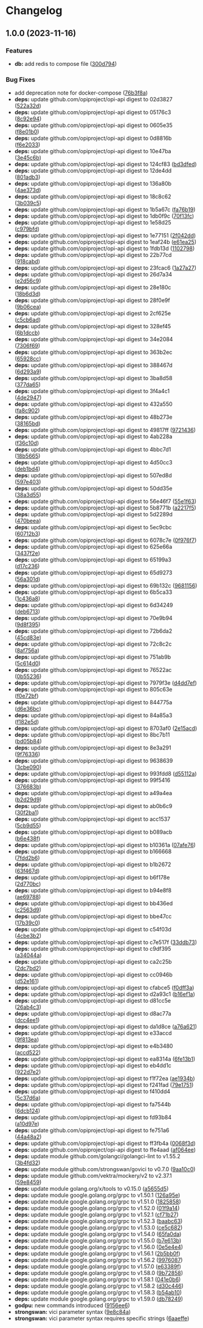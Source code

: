 # Changelog

## 1.0.0 (2023-11-16)


### Features

* **db:** add redis to compose file ([300d794](https://github.com/artek-koltun/opi-strongswan-bridge/commit/300d794335c1bcd5ded81de29445abad83250b23))


### Bug Fixes

* add deprecation note for docker-compose ([76b3f8a](https://github.com/artek-koltun/opi-strongswan-bridge/commit/76b3f8ae2ac7e00f3dac48a6584925ef8466e36c))
* **deps:** update github.com/opiproject/opi-api digest to 02d3827 ([522a32d](https://github.com/artek-koltun/opi-strongswan-bridge/commit/522a32d610f0e5ba5e9338ff4c58b26ba7d30367))
* **deps:** update github.com/opiproject/opi-api digest to 05176c3 ([8c92e94](https://github.com/artek-koltun/opi-strongswan-bridge/commit/8c92e94cfeda34a0d0576dcd16dc0de149ab13cb))
* **deps:** update github.com/opiproject/opi-api digest to 0605e35 ([f8e01b0](https://github.com/artek-koltun/opi-strongswan-bridge/commit/f8e01b0871ad86dfde70e6d4fc15019219d6e887))
* **deps:** update github.com/opiproject/opi-api digest to 0d8816b ([f6e2033](https://github.com/artek-koltun/opi-strongswan-bridge/commit/f6e2033f8f08484974dd07ec54719b25790dd01f))
* **deps:** update github.com/opiproject/opi-api digest to 10e47ba ([3e45c6b](https://github.com/artek-koltun/opi-strongswan-bridge/commit/3e45c6b189b13127f8175a88e4f28874a5b111b7))
* **deps:** update github.com/opiproject/opi-api digest to 124cf83 ([bd3dfed](https://github.com/artek-koltun/opi-strongswan-bridge/commit/bd3dfedcc8e8ade60de5e21e4ada77be3623541a))
* **deps:** update github.com/opiproject/opi-api digest to 12de4dd ([801adb3](https://github.com/artek-koltun/opi-strongswan-bridge/commit/801adb3f16d8a0232ebe9a470310878369e81463))
* **deps:** update github.com/opiproject/opi-api digest to 136a80b ([4ae373d](https://github.com/artek-koltun/opi-strongswan-bridge/commit/4ae373d827ca83855e5579f10aedc50d3b5c8bce))
* **deps:** update github.com/opiproject/opi-api digest to 18c8c62 ([3b039c5](https://github.com/artek-koltun/opi-strongswan-bridge/commit/3b039c507335bc38665ffb6fd6754c3410223e6d))
* **deps:** update github.com/opiproject/opi-api digest to 1b5a67c ([fa76b19](https://github.com/artek-koltun/opi-strongswan-bridge/commit/fa76b19949de47e2371f928dbc98b629d2903597))
* **deps:** update github.com/opiproject/opi-api digest to 1db0f9c ([70f13fc](https://github.com/artek-koltun/opi-strongswan-bridge/commit/70f13fcc9db2f3a832ffde9f5b35fa6e3608556a))
* **deps:** update github.com/opiproject/opi-api digest to 1e58d25 ([c979bfd](https://github.com/artek-koltun/opi-strongswan-bridge/commit/c979bfd0075906b1e0e838bd96615603e2f4f46d))
* **deps:** update github.com/opiproject/opi-api digest to 1e77151 ([2f042dd](https://github.com/artek-koltun/opi-strongswan-bridge/commit/2f042dda8c72c3b91b97005e952f14bc86d72ef2))
* **deps:** update github.com/opiproject/opi-api digest to 1eaf24b ([e61ea25](https://github.com/artek-koltun/opi-strongswan-bridge/commit/e61ea252c79c52dbc7e33de0fb74a3f5561a66d6))
* **deps:** update github.com/opiproject/opi-api digest to 1fdb13d ([1102798](https://github.com/artek-koltun/opi-strongswan-bridge/commit/11027986c45fff83308ceb2e7050e1b92c38533a))
* **deps:** update github.com/opiproject/opi-api digest to 22b77cd ([918cabd](https://github.com/artek-koltun/opi-strongswan-bridge/commit/918cabd26e52194d9bda010aa3c12e8724f2fdca))
* **deps:** update github.com/opiproject/opi-api digest to 23fcac6 ([1a27a27](https://github.com/artek-koltun/opi-strongswan-bridge/commit/1a27a27085a91ce069706ec8fee98357507edad2))
* **deps:** update github.com/opiproject/opi-api digest to 26d7a34 ([e2d56c9](https://github.com/artek-koltun/opi-strongswan-bridge/commit/e2d56c90e1e29454a53d1d9ae25501c35006e657))
* **deps:** update github.com/opiproject/opi-api digest to 28e180c ([18b6d3d](https://github.com/artek-koltun/opi-strongswan-bridge/commit/18b6d3d702ce5a87dce927f5d9b5d6512cefa92f))
* **deps:** update github.com/opiproject/opi-api digest to 28f0e9f ([9b06cea](https://github.com/artek-koltun/opi-strongswan-bridge/commit/9b06ceab9dc7eab6a955d210e390cef3cc8fb24e))
* **deps:** update github.com/opiproject/opi-api digest to 2cf625e ([c5cb6ad](https://github.com/artek-koltun/opi-strongswan-bridge/commit/c5cb6adbb9811d7d921a5bc484cd34a6648b3e6b))
* **deps:** update github.com/opiproject/opi-api digest to 328ef45 ([6b1dccb](https://github.com/artek-koltun/opi-strongswan-bridge/commit/6b1dccb9823f33426bf9407a2ef5ed0a4582da0c))
* **deps:** update github.com/opiproject/opi-api digest to 34e2084 ([7306f69](https://github.com/artek-koltun/opi-strongswan-bridge/commit/7306f692e4c87abb4ebf418d7236f92da6e3009b))
* **deps:** update github.com/opiproject/opi-api digest to 363b2ec ([65928cc](https://github.com/artek-koltun/opi-strongswan-bridge/commit/65928cc7aced2e7e3e7fc52c1dc0d59a4e18ba39))
* **deps:** update github.com/opiproject/opi-api digest to 388467d ([6d293a9](https://github.com/artek-koltun/opi-strongswan-bridge/commit/6d293a963a4ea3a2c6549757711b2ac560e44323))
* **deps:** update github.com/opiproject/opi-api digest to 3ba8d58 ([377da65](https://github.com/artek-koltun/opi-strongswan-bridge/commit/377da652cfd6af61a6846b74b3367725307947d4))
* **deps:** update github.com/opiproject/opi-api digest to 3f4a4c1 ([4de2947](https://github.com/artek-koltun/opi-strongswan-bridge/commit/4de2947b2f281c3948e2fd2f14d4d95ef96f9d92))
* **deps:** update github.com/opiproject/opi-api digest to 432a550 ([fa8c902](https://github.com/artek-koltun/opi-strongswan-bridge/commit/fa8c902d2d35e4316e12880b8aa7a821c153193c))
* **deps:** update github.com/opiproject/opi-api digest to 48b273e ([38165bd](https://github.com/artek-koltun/opi-strongswan-bridge/commit/38165bd422fa9a2af60656f25ddb32b778a3db2e))
* **deps:** update github.com/opiproject/opi-api digest to 49817ff ([9721436](https://github.com/artek-koltun/opi-strongswan-bridge/commit/97214369f73e5c5062b9c70b364210a8f1fae79e))
* **deps:** update github.com/opiproject/opi-api digest to 4ab228a ([f36c10d](https://github.com/artek-koltun/opi-strongswan-bridge/commit/f36c10d2d09ae40c796a682b5b436bcf11fc1045))
* **deps:** update github.com/opiproject/opi-api digest to 4bbc7d1 ([18b5665](https://github.com/artek-koltun/opi-strongswan-bridge/commit/18b56656423b50b1bf750ea206aaba6cdcb0394d))
* **deps:** update github.com/opiproject/opi-api digest to 4d50cc3 ([deb1bd4](https://github.com/artek-koltun/opi-strongswan-bridge/commit/deb1bd44ce5cc53b0836d0a4fe568f8a9087e405))
* **deps:** update github.com/opiproject/opi-api digest to 507ed8d ([597e403](https://github.com/artek-koltun/opi-strongswan-bridge/commit/597e403cfa591d2752d6a25b876668bcde0feb57))
* **deps:** update github.com/opiproject/opi-api digest to 50dd35e ([38a3d55](https://github.com/artek-koltun/opi-strongswan-bridge/commit/38a3d5500f2b7865e1c33b2f3a36a9d4a51cbcf7))
* **deps:** update github.com/opiproject/opi-api digest to 56e46f7 ([55e1f63](https://github.com/artek-koltun/opi-strongswan-bridge/commit/55e1f6344ce175b99b788f4b5513c2bc10b32589))
* **deps:** update github.com/opiproject/opi-api digest to 5b8771b ([a2217f5](https://github.com/artek-koltun/opi-strongswan-bridge/commit/a2217f5e75a6be16ff20abd367848606d64517a0))
* **deps:** update github.com/opiproject/opi-api digest to 5d2289d ([470beea](https://github.com/artek-koltun/opi-strongswan-bridge/commit/470beeaf48f2c841418f9f628499722ebd12d21c))
* **deps:** update github.com/opiproject/opi-api digest to 5ec9cbc ([60712b3](https://github.com/artek-koltun/opi-strongswan-bridge/commit/60712b32695e5e6c12d7a8f7ebf72969427d7a71))
* **deps:** update github.com/opiproject/opi-api digest to 6078c7e ([0f976f7](https://github.com/artek-koltun/opi-strongswan-bridge/commit/0f976f7ebcb8c6ef723e592ffceead99e3b3f1a6))
* **deps:** update github.com/opiproject/opi-api digest to 625e66a ([3437f2e](https://github.com/artek-koltun/opi-strongswan-bridge/commit/3437f2ee7909753889b5ffb107557c2a8adb38fa))
* **deps:** update github.com/opiproject/opi-api digest to 65199a3 ([d17c236](https://github.com/artek-koltun/opi-strongswan-bridge/commit/d17c2363b8867de4efca71f14d07dc9b08fab297))
* **deps:** update github.com/opiproject/opi-api digest to 65d9273 ([56a301d](https://github.com/artek-koltun/opi-strongswan-bridge/commit/56a301d0de61bf50eadcaaaa495d13cfd9dde78d))
* **deps:** update github.com/opiproject/opi-api digest to 69b132c ([9681156](https://github.com/artek-koltun/opi-strongswan-bridge/commit/96811561c8ebd8e8b2c2a6799d4188d827b94bf8))
* **deps:** update github.com/opiproject/opi-api digest to 6b5ca33 ([1c436a8](https://github.com/artek-koltun/opi-strongswan-bridge/commit/1c436a899d3ff4941164b29dadb2deb125de7db3))
* **deps:** update github.com/opiproject/opi-api digest to 6d34249 ([deb6713](https://github.com/artek-koltun/opi-strongswan-bridge/commit/deb67130931aa1d67e480b89847c8fd1224a0dc1))
* **deps:** update github.com/opiproject/opi-api digest to 70e9b94 ([9d8f395](https://github.com/artek-koltun/opi-strongswan-bridge/commit/9d8f395d18fc0caad990d930d5c52c73da4fa1d5))
* **deps:** update github.com/opiproject/opi-api digest to 72b6da2 ([45cd83e](https://github.com/artek-koltun/opi-strongswan-bridge/commit/45cd83e15beb0913ce6afa2aea4ceb17392c09be))
* **deps:** update github.com/opiproject/opi-api digest to 72c8c2c ([8af756a](https://github.com/artek-koltun/opi-strongswan-bridge/commit/8af756aeb7efb9698f3cf8dcc3a7d6c1b5870091))
* **deps:** update github.com/opiproject/opi-api digest to 751ab9b ([5c614d0](https://github.com/artek-koltun/opi-strongswan-bridge/commit/5c614d0cfe9aa580a1dfabee130acbd7e741eaa9))
* **deps:** update github.com/opiproject/opi-api digest to 76522ac ([0b55236](https://github.com/artek-koltun/opi-strongswan-bridge/commit/0b55236e042a918342c5849d98f6e25f97e4b623))
* **deps:** update github.com/opiproject/opi-api digest to 7979f3e ([d4dd7ef](https://github.com/artek-koltun/opi-strongswan-bridge/commit/d4dd7efe7c6f3afcfd9c075fbd1fdce841411792))
* **deps:** update github.com/opiproject/opi-api digest to 805c63e ([f0e72bf](https://github.com/artek-koltun/opi-strongswan-bridge/commit/f0e72bf5d24ae9184ab94be9ca025592420a8626))
* **deps:** update github.com/opiproject/opi-api digest to 844775a ([d6e36bc](https://github.com/artek-koltun/opi-strongswan-bridge/commit/d6e36bc8abadd2a31397f59753d82d284954af36))
* **deps:** update github.com/opiproject/opi-api digest to 84a85a3 ([f182e5d](https://github.com/artek-koltun/opi-strongswan-bridge/commit/f182e5d90ffb33616670dfb812673d7a860a6425))
* **deps:** update github.com/opiproject/opi-api digest to 8703af0 ([2e15acd](https://github.com/artek-koltun/opi-strongswan-bridge/commit/2e15acd02f72f6aeb67cc5112f6d2beddb257ad9))
* **deps:** update github.com/opiproject/opi-api digest to 8bc7b11 ([bd05b84](https://github.com/artek-koltun/opi-strongswan-bridge/commit/bd05b847c9df379c047db1ab39bf537ad3ef1128))
* **deps:** update github.com/opiproject/opi-api digest to 8e3a291 ([9f76336](https://github.com/artek-koltun/opi-strongswan-bridge/commit/9f763360c2419074e28bef5c5a77ceb5f579f8de))
* **deps:** update github.com/opiproject/opi-api digest to 9638639 ([3cbe090](https://github.com/artek-koltun/opi-strongswan-bridge/commit/3cbe090135af820c5d593cdd19ffdf4c481278f2))
* **deps:** update github.com/opiproject/opi-api digest to 993fdd8 ([d55112a](https://github.com/artek-koltun/opi-strongswan-bridge/commit/d55112aba11c98d9640aa0d94342d900b45a3258))
* **deps:** update github.com/opiproject/opi-api digest to 99f5416 ([376683b](https://github.com/artek-koltun/opi-strongswan-bridge/commit/376683b4a9d6fce4fd696fc7ce9237ff6abd01aa))
* **deps:** update github.com/opiproject/opi-api digest to a49a4ea ([b2d29d9](https://github.com/artek-koltun/opi-strongswan-bridge/commit/b2d29d9214366efb54b47861d7d4a4e948924cd8))
* **deps:** update github.com/opiproject/opi-api digest to ab0b6c9 ([30f2ba1](https://github.com/artek-koltun/opi-strongswan-bridge/commit/30f2ba125441edc6b6ba03b33359e8b3d79bf81a))
* **deps:** update github.com/opiproject/opi-api digest to acc1537 ([5cb9d55](https://github.com/artek-koltun/opi-strongswan-bridge/commit/5cb9d5593f1cf14b6cfb8fdace154949c7e0cb33))
* **deps:** update github.com/opiproject/opi-api digest to b089acb ([b6e438f](https://github.com/artek-koltun/opi-strongswan-bridge/commit/b6e438f2bb41b267d40cbc7ba3a952250a44b1f3))
* **deps:** update github.com/opiproject/opi-api digest to b10361a ([07afe76](https://github.com/artek-koltun/opi-strongswan-bridge/commit/07afe76f60bfa89074a70d042aa909b8ede1468a))
* **deps:** update github.com/opiproject/opi-api digest to b166668 ([7fdd2b6](https://github.com/artek-koltun/opi-strongswan-bridge/commit/7fdd2b6b537459b5049b837a076b0d864386e00f))
* **deps:** update github.com/opiproject/opi-api digest to b1b2672 ([63f467d](https://github.com/artek-koltun/opi-strongswan-bridge/commit/63f467d8ae8b42883baf19b7b5cd2dfa79a29c8e))
* **deps:** update github.com/opiproject/opi-api digest to b6f178e ([2d770bc](https://github.com/artek-koltun/opi-strongswan-bridge/commit/2d770bcc0bc8e7a063ce83968f4661d4a4f88630))
* **deps:** update github.com/opiproject/opi-api digest to b94e8f8 ([ae69788](https://github.com/artek-koltun/opi-strongswan-bridge/commit/ae69788b0953191e0fefd1dd7b59991abe08f4b0))
* **deps:** update github.com/opiproject/opi-api digest to bb436ed ([c2563d9](https://github.com/artek-koltun/opi-strongswan-bridge/commit/c2563d9fc990b079e43389ec15e153a1620a36f8))
* **deps:** update github.com/opiproject/opi-api digest to bbe47cc ([17b39c0](https://github.com/artek-koltun/opi-strongswan-bridge/commit/17b39c06dd726597f44647a5758b3af2f7baa2fa))
* **deps:** update github.com/opiproject/opi-api digest to c54f03d ([4cbe3b2](https://github.com/artek-koltun/opi-strongswan-bridge/commit/4cbe3b2e59759e6bbea42db3531164de8f5e376e))
* **deps:** update github.com/opiproject/opi-api digest to c7e517f ([33ddb73](https://github.com/artek-koltun/opi-strongswan-bridge/commit/33ddb731fe28d59e6738baa0cb1b25e9e88a95d4))
* **deps:** update github.com/opiproject/opi-api digest to c9df395 ([a34044a](https://github.com/artek-koltun/opi-strongswan-bridge/commit/a34044aacc7a473232f9a3375da133b90be98ed0))
* **deps:** update github.com/opiproject/opi-api digest to ca2c25b ([2dc7bd2](https://github.com/artek-koltun/opi-strongswan-bridge/commit/2dc7bd269644082fa397ed47886143e6c2032145))
* **deps:** update github.com/opiproject/opi-api digest to cc0946b ([d52e161](https://github.com/artek-koltun/opi-strongswan-bridge/commit/d52e161173db6992ff5d6e26411be2dd9e24802c))
* **deps:** update github.com/opiproject/opi-api digest to cfabce5 ([f0dff3a](https://github.com/artek-koltun/opi-strongswan-bridge/commit/f0dff3a448dcf0295cac8a0c3fee6693695da89f))
* **deps:** update github.com/opiproject/opi-api digest to d2a93c1 ([b16ef1a](https://github.com/artek-koltun/opi-strongswan-bridge/commit/b16ef1abff8d1401d0afc5a69281bb095f2b3e59))
* **deps:** update github.com/opiproject/opi-api digest to d81cc5e ([26ab4c3](https://github.com/artek-koltun/opi-strongswan-bridge/commit/26ab4c38f996cd1a3286ac06f224e3e5cdf104d9))
* **deps:** update github.com/opiproject/opi-api digest to d8ac77a ([dcc4ee1](https://github.com/artek-koltun/opi-strongswan-bridge/commit/dcc4ee17d47a9aae9a34413b981bc929e6815f41))
* **deps:** update github.com/opiproject/opi-api digest to da1d8ce ([a76a621](https://github.com/artek-koltun/opi-strongswan-bridge/commit/a76a621bfd822fc9e3ac7d3d56554148c43b5809))
* **deps:** update github.com/opiproject/opi-api digest to e33accd ([9f813ea](https://github.com/artek-koltun/opi-strongswan-bridge/commit/9f813eae152cdf6c67c7dff9bff4424dcb5e6ef1))
* **deps:** update github.com/opiproject/opi-api digest to e4b3480 ([accd522](https://github.com/artek-koltun/opi-strongswan-bridge/commit/accd522fb073c926834a1c56871ee624036d7be0))
* **deps:** update github.com/opiproject/opi-api digest to ea8314a ([6fe13b1](https://github.com/artek-koltun/opi-strongswan-bridge/commit/6fe13b136762cdaaf13038b7bd91dc415e624a06))
* **deps:** update github.com/opiproject/opi-api digest to eb4dd1c ([922d7e2](https://github.com/artek-koltun/opi-strongswan-bridge/commit/922d7e2e7ab06055319297521e0b7e64afbb86d7))
* **deps:** update github.com/opiproject/opi-api digest to f1f72ea ([ae1934b](https://github.com/artek-koltun/opi-strongswan-bridge/commit/ae1934b8e008d2caef3bf9d7cc48cfc1365e7ba9))
* **deps:** update github.com/opiproject/opi-api digest to f241fad ([79e1751](https://github.com/artek-koltun/opi-strongswan-bridge/commit/79e1751abfe8e1df24d6facf90ae58089f9345ad))
* **deps:** update github.com/opiproject/opi-api digest to f410dd4 ([5c37d6a](https://github.com/artek-koltun/opi-strongswan-bridge/commit/5c37d6a68f2b3f587a81cffec3cdd4eaa1e310d0))
* **deps:** update github.com/opiproject/opi-api digest to fa7544b ([6dcb124](https://github.com/artek-koltun/opi-strongswan-bridge/commit/6dcb1242a227a6d38454800b426db8a9dcf7978b))
* **deps:** update github.com/opiproject/opi-api digest to fd93b84 ([a10d97e](https://github.com/artek-koltun/opi-strongswan-bridge/commit/a10d97e45898b4e11194767dece44bf7e8ecb1d3))
* **deps:** update github.com/opiproject/opi-api digest to fe751a6 ([44a48a2](https://github.com/artek-koltun/opi-strongswan-bridge/commit/44a48a2be2591a50db4956f05fb231de96595b04))
* **deps:** update github.com/opiproject/opi-api digest to ff3fb4a ([0068f3d](https://github.com/artek-koltun/opi-strongswan-bridge/commit/0068f3d571501ab82c3d3e50a4253f8682fbf25c))
* **deps:** update github.com/opiproject/opi-api digest to ffe4aad ([af064ee](https://github.com/artek-koltun/opi-strongswan-bridge/commit/af064ee07545cf7c5bb76862fa954028f1b2a7b2))
* **deps:** update module github.com/golangci/golangci-lint to v1.55.2 ([3b4fd32](https://github.com/artek-koltun/opi-strongswan-bridge/commit/3b4fd328fbbf10d86a87ea7835ec0ceb2552f702))
* **deps:** update module github.com/strongswan/govici to v0.7.0 ([9aa10c0](https://github.com/artek-koltun/opi-strongswan-bridge/commit/9aa10c06bd3628118677b33872ed9b33e3534407))
* **deps:** update module github.com/vektra/mockery/v2 to v2.37.1 ([59e8459](https://github.com/artek-koltun/opi-strongswan-bridge/commit/59e8459b9e208a030b56dd5b9b04aec3e794cf0c))
* **deps:** update module golang.org/x/tools to v0.15.0 ([a5655d5](https://github.com/artek-koltun/opi-strongswan-bridge/commit/a5655d565dde52290121a1c3dfd7ac07d16bfd4d))
* **deps:** update module google.golang.org/grpc to v1.50.1 ([126a95e](https://github.com/artek-koltun/opi-strongswan-bridge/commit/126a95e2f3154cd1905a0bdf917774078acbd489))
* **deps:** update module google.golang.org/grpc to v1.51.0 ([1825858](https://github.com/artek-koltun/opi-strongswan-bridge/commit/18258582ff8531877986e1a5044fc0e16f4334a7))
* **deps:** update module google.golang.org/grpc to v1.52.0 ([01f9a14](https://github.com/artek-koltun/opi-strongswan-bridge/commit/01f9a14caab937804816b7983720c304c676c136))
* **deps:** update module google.golang.org/grpc to v1.52.1 ([cf71b27](https://github.com/artek-koltun/opi-strongswan-bridge/commit/cf71b27e3dafea46140d5f8a93c26fc38b06aeb2))
* **deps:** update module google.golang.org/grpc to v1.52.3 ([baabc63](https://github.com/artek-koltun/opi-strongswan-bridge/commit/baabc63b3f1359c366b06f2ebc4d6256d7652a96))
* **deps:** update module google.golang.org/grpc to v1.53.0 ([ce5c682](https://github.com/artek-koltun/opi-strongswan-bridge/commit/ce5c682a658a1867010d40962fa707848420bb98))
* **deps:** update module google.golang.org/grpc to v1.54.0 ([65fa0da](https://github.com/artek-koltun/opi-strongswan-bridge/commit/65fa0dad274e4322002c03a0f314db32d715c656))
* **deps:** update module google.golang.org/grpc to v1.55.0 ([b7e613b](https://github.com/artek-koltun/opi-strongswan-bridge/commit/b7e613bb913067cdbce364a0356e447fb9ab4bc1))
* **deps:** update module google.golang.org/grpc to v1.56.0 ([0e5e4e4](https://github.com/artek-koltun/opi-strongswan-bridge/commit/0e5e4e4611ed9eacc6a3f3e3c7b27019cf83b91b))
* **deps:** update module google.golang.org/grpc to v1.56.1 ([2b5bb0f](https://github.com/artek-koltun/opi-strongswan-bridge/commit/2b5bb0fadb43d0939123d2481944a691cf9f1ec1))
* **deps:** update module google.golang.org/grpc to v1.56.2 ([9976087](https://github.com/artek-koltun/opi-strongswan-bridge/commit/997608712cd6d0efacebc2f5734db5b182fa4afe))
* **deps:** update module google.golang.org/grpc to v1.57.0 ([e63389f](https://github.com/artek-koltun/opi-strongswan-bridge/commit/e63389f3a039cb6e67fa61be8dabbd022dec10f2))
* **deps:** update module google.golang.org/grpc to v1.58.0 ([9b72858](https://github.com/artek-koltun/opi-strongswan-bridge/commit/9b728587bdc15f52ca8b8d5e9953f2f4af8c2ee4))
* **deps:** update module google.golang.org/grpc to v1.58.1 ([041e0b6](https://github.com/artek-koltun/opi-strongswan-bridge/commit/041e0b63dee430c9113385aad6e573a19dec455c))
* **deps:** update module google.golang.org/grpc to v1.58.2 ([d30c446](https://github.com/artek-koltun/opi-strongswan-bridge/commit/d30c4463dfa001478d8321366051c359acdc4238))
* **deps:** update module google.golang.org/grpc to v1.58.3 ([b54ab10](https://github.com/artek-koltun/opi-strongswan-bridge/commit/b54ab10e6dc1c2bf60b5fff52e6dad38eb64c880))
* **deps:** update module google.golang.org/grpc to v1.59.0 ([db78249](https://github.com/artek-koltun/opi-strongswan-bridge/commit/db78249c20b645d0c054fefb38e04f8019472eb3))
* **godpu:** new commands introduced ([9156ee6](https://github.com/artek-koltun/opi-strongswan-bridge/commit/9156ee6919ae712738349a8147944ce97d67e566))
* **strongswan:** vici parameter syntax ([9e8c84a](https://github.com/artek-koltun/opi-strongswan-bridge/commit/9e8c84af5ebba0760e92ddc4f444857f42b21d37))
* **strongswan:** vici parameter syntax requires specific strings ([6aaeffe](https://github.com/artek-koltun/opi-strongswan-bridge/commit/6aaeffe5cf4c8c9cb9b957fc27dd872c8da4669d))
